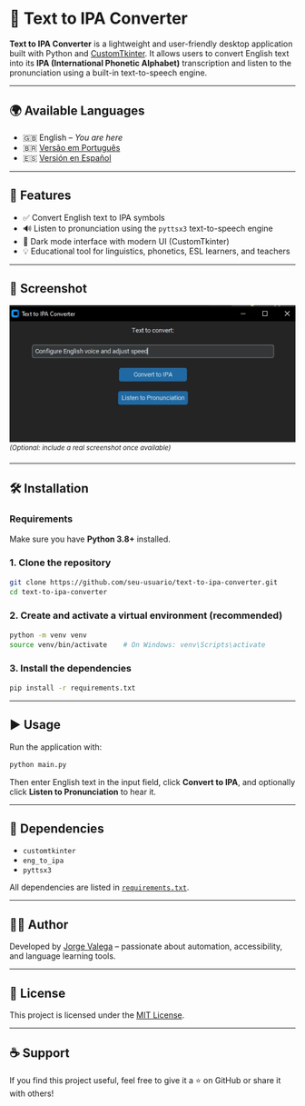 # 📘 Text to IPA Converter

**Text to IPA Converter** is a lightweight and user-friendly desktop application built with Python and [CustomTkinter](https://github.com/TomSchimansky/CustomTkinter). It allows users to convert English text into its **IPA (International Phonetic Alphabet)** transcription and listen to the pronunciation using a built-in text-to-speech engine.

---

## 🌍 Available Languages

- 🇬🇧 English – *You are here*
- 🇧🇷 [Versão em Português](https://github.com/seu-usuario/conversor-de-texto-para-ipa)
- 🇪🇸 [Versión en Español](https://github.com/seu-usuario/convertidor-de-texto-a-ipa)

---

## 🚀 Features

- ✅ Convert English text to IPA symbols
- 🔊 Listen to pronunciation using the `pyttsx3` text-to-speech engine
- 🎨 Dark mode interface with modern UI (CustomTkinter)
- 💡 Educational tool for linguistics, phonetics, ESL learners, and teachers

---

## 📸 Screenshot

![Text to IPA Converter Screenshot](assets/screenshot_01.jpg)  
<sup>*(Optional: include a real screenshot once available)*</sup>

---

## 🛠️ Installation

### Requirements

Make sure you have **Python 3.8+** installed.

### 1. Clone the repository

```bash
git clone https://github.com/seu-usuario/text-to-ipa-converter.git
cd text-to-ipa-converter
```

### 2. Create and activate a virtual environment (recommended)

```bash
python -m venv venv
source venv/bin/activate    # On Windows: venv\Scripts\activate
```

### 3. Install the dependencies

```bash
pip install -r requirements.txt
```

---

## ▶️ Usage

Run the application with:

```bash
python main.py
```

Then enter English text in the input field, click **Convert to IPA**, and optionally click **Listen to Pronunciation** to hear it.

---

## 🧾 Dependencies

- `customtkinter`
- `eng_to_ipa`
- `pyttsx3`

All dependencies are listed in [`requirements.txt`](requirements.txt).

---

## 🧑‍💻 Author

Developed by [Jorge Valega](https://github.com/jorgevalega) – passionate about automation, accessibility, and language learning tools.

---

## 📄 License

This project is licensed under the [MIT License](LICENSE).

---

## ☕ Support

If you find this project useful, feel free to give it a ⭐️ on GitHub or share it with others!
